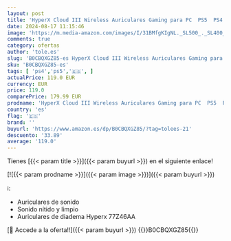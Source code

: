 ```yaml
---
layout: post
title: 'HyperX Cloud III Wireless Auriculares Gaming para PC  PS5  PS4  batería hasta 120 horas  2.4GHz  drivers 53mm  Micrófono 10mm  Rojo'
date: 2024-08-17 11:15:46
image: 'https://m.media-amazon.com/images/I/31BMfgKIgNL._SL500_._SL400_.jpg'
comments: true
category: ofertas
author: 'tole.es'
slug: 'B0CBQXGZ85-es HyperX Cloud III Wireless Auriculares Gaming para PC PS5...'
sku: 'B0CBQXGZ85-es'
tags: [ 'ps4','ps5','🇪🇸', ]
actualPrice: 119.0 EUR
currency: EUR
price: 119.0
comparePrice: 179.99 EUR
prodname: 'HyperX Cloud III Wireless Auriculares Gaming para PC  PS5  PS4  batería hasta 120 horas  2.4GHz  drivers 53mm  Micrófono 10mm  Rojo'
country: 'es'
flag: '🇪🇸'
brand: ''
buyurl: 'https://www.amazon.es/dp/B0CBQXGZ85/?tag=tolees-21'
descuento: '33.89'
average: '119.0'
---
```


Tienes [{{< param title >}}]({{< param buyurl >}}) en el siguiente enlace!

[![{{< param prodname >}}]({{< param image >}})]({{< param buyurl >}})

ℹ️:

- Auriculares de sonido
- Sonido nítido y limpio
- Auriculares de diadema Hyperx 77Z46AA

[🛒 Accede a la oferta!!]({{< param buyurl >}})
{{<world>}}B0CBQXGZ85{{</world>}}
